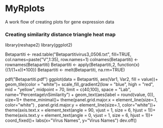 # MyRplots
A work flow of creating plots for gene expression data
### Creating similarity distance triangle heat map
library(reshape2)
library(ggplot2)

Betapartiti <- read.table("Betapartitivirus3_0506.txt", fill=TRUE, col.names=paste("V",1:35), row.names=1)
colnames(Betapartiti) <- rownames(Betapartiti)
Betapartiti <- apply(Betapartiti,2, function(x){(1/(1+x))*100})
Betapartiti <- melt(Betapartiti, na.rm=TRUE)

pdf("Betapartiti.pdf")
ggplot(data = Betapartiti, aes(Var1, Var2, fill = value))+
geom_tile(color = "white")+
scale_fill_gradient2(low = "blue", high = "red", mid = "yellow",
midpoint = 70, limit = c(40,100), space = "Lab",
name="Percentage\nSimilarity") +
geom_text(aes(label = round(value, 0)), size=1)+
theme_minimal()+
theme(panel.grid.major.x = element_line(size=.1, color="white") , panel.grid.major.y = element_line(size=.1, color="white"))+
theme(axis.text.x = element_text(angle = 90, vjust = 1,
size = 6, hjust = 1))+
theme(axis.text.y = element_text(angle = 0, vjust = 1,
size = 6, hjust = 1))+
coord_fixed()+
labs(x="Virus Names", y="Virus Names")
dev.off()
